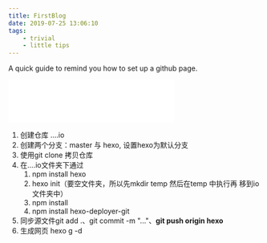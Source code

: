 ```yaml
---
title: FirstBlog
date: 2019-07-25 13:06:10
tags: 
    - trivial
    - little tips
---
```


A quick guide to remind you how to set up a github page.

<!-- more -->

<iframe frameborder="no" border="0" marginwidth="0" marginheight="0" width=330 height=86 src="//music.163.com/outchain/player?type=2&id=29829683&auto=1&height=66"></iframe>

1. 创建仓库 ....io
2. 创建两个分支：master 与 hexo, 设置hexo为默认分支
3. 使用git clone 拷贝仓库
4. 在....io文件夹下通过
   1. npm install hexo
   2. hexo init（要空文件夹，所以先mkdir temp 然后在temp 中执行再 移到io文件夹中）
   3. npm install 
   4. npm install hexo-deployer-git
5. 同步源文件git add .、git commit -m "..."、**git push origin hexo**
6. 生成网页 hexo g -d


